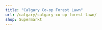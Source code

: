 ```yaml
---
title: "Calgary Co-op Forest Lawn"
url: /calgary/calgary-co-op-forest-lawn/
shop: Supermarkt
---
```

